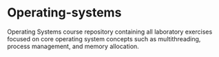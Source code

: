 # Operating-systems
Operating Systems course repository containing all laboratory exercises focused on core operating system concepts such as multithreading, process management, and memory allocation.
